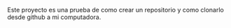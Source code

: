 Este proyecto es una prueba de como crear un repositorio y como clonarlo desde github a mi computadora.
